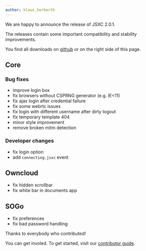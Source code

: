 ```yaml
---
author: klaus_herberth
---
```


We are happy to announce the release of JSXC 2.0.1.

The releases contain some important compatibility and stability improvements.

You find all downloads on [github](https://github.com/jsxc/) or on the right side of this page.

## Core

### Bug fixes

- improve login box
- fix browsers without CSPRNG generator (e.g. IE<11)
- fix ajax login after credential failure
- fix some webrtc issues
- fix login with different username after dirty logout
- fix temporary template 404
- minor style improvement
- remove broken mitm detection

### Developer changes

- fix login option
- add <code>connecting.jsxc</code> event


## Owncloud

- fix hidden scrollbar
- fix white bar in documents app

## SOGo

- fix preferences
- fix bad password handling

Thanks to everybody who contributed!

You can get involed. To get started, visit our [contributor guide](https://github.com/jsxc/jsxc/wiki/Contributor-Guide).
